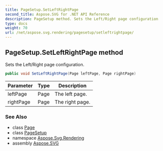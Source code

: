 ```yaml
---
title: PageSetup.SetLeftRightPage
second_title: Aspose.SVG for .NET API Reference
description: PageSetup method. Sets the Left/Right page configuration
type: docs
weight: 70
url: /net/aspose.svg.rendering/pagesetup/setleftrightpage/
---
```

## PageSetup.SetLeftRightPage method

Sets the Left/Right page configuration.

```csharp
public void SetLeftRightPage(Page leftPage, Page rightPage)
```

| Parameter | Type | Description |
| --- | --- | --- |
| leftPage | Page | The left page. |
| rightPage | Page | The right page. |

### See Also

* class [Page](../../../aspose.svg.drawing/page/)
* class [PageSetup](../)
* namespace [Aspose.Svg.Rendering](../../../aspose.svg.rendering/)
* assembly [Aspose.SVG](../../../)
